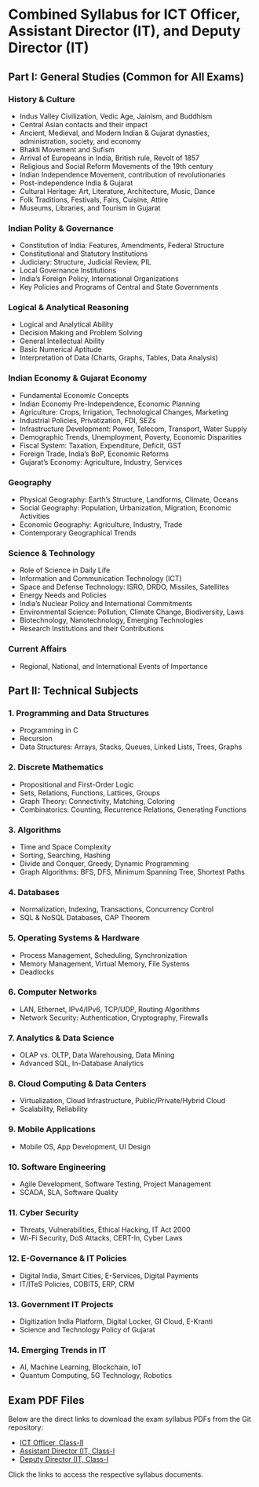# Combined Syllabus for ICT Officer, Assistant Director (IT), and Deputy Director (IT)

## Part I: General Studies (Common for All Exams)

### **History & Culture**
- Indus Valley Civilization, Vedic Age, Jainism, and Buddhism
- Central Asian contacts and their impact
- Ancient, Medieval, and Modern Indian & Gujarat dynasties, administration, society, and economy
- Bhakti Movement and Sufism
- Arrival of Europeans in India, British rule, Revolt of 1857
- Religious and Social Reform Movements of the 19th century
- Indian Independence Movement, contribution of revolutionaries
- Post-independence India & Gujarat
- Cultural Heritage: Art, Literature, Architecture, Music, Dance
- Folk Traditions, Festivals, Fairs, Cuisine, Attire
- Museums, Libraries, and Tourism in Gujarat

### **Indian Polity & Governance**
- Constitution of India: Features, Amendments, Federal Structure
- Constitutional and Statutory Institutions
- Judiciary: Structure, Judicial Review, PIL
- Local Governance Institutions
- India’s Foreign Policy, International Organizations
- Key Policies and Programs of Central and State Governments

### **Logical & Analytical Reasoning**
- Logical and Analytical Ability
- Decision Making and Problem Solving
- General Intellectual Ability
- Basic Numerical Aptitude
- Interpretation of Data (Charts, Graphs, Tables, Data Analysis)

### **Indian Economy & Gujarat Economy**
- Fundamental Economic Concepts
- Indian Economy Pre-Independence, Economic Planning
- Agriculture: Crops, Irrigation, Technological Changes, Marketing
- Industrial Policies, Privatization, FDI, SEZs
- Infrastructure Development: Power, Telecom, Transport, Water Supply
- Demographic Trends, Unemployment, Poverty, Economic Disparities
- Fiscal System: Taxation, Expenditure, Deficit, GST
- Foreign Trade, India’s BoP, Economic Reforms
- Gujarat’s Economy: Agriculture, Industry, Services

### **Geography**
- Physical Geography: Earth’s Structure, Landforms, Climate, Oceans
- Social Geography: Population, Urbanization, Migration, Economic Activities
- Economic Geography: Agriculture, Industry, Trade
- Contemporary Geographical Trends

### **Science & Technology**
- Role of Science in Daily Life
- Information and Communication Technology (ICT)
- Space and Defense Technology: ISRO, DRDO, Missiles, Satellites
- Energy Needs and Policies
- India’s Nuclear Policy and International Commitments
- Environmental Science: Pollution, Climate Change, Biodiversity, Laws
- Biotechnology, Nanotechnology, Emerging Technologies
- Research Institutions and their Contributions

### **Current Affairs**
- Regional, National, and International Events of Importance

## Part II: Technical Subjects

### **1. Programming and Data Structures**
- Programming in C
- Recursion
- Data Structures: Arrays, Stacks, Queues, Linked Lists, Trees, Graphs

### **2. Discrete Mathematics**
- Propositional and First-Order Logic
- Sets, Relations, Functions, Lattices, Groups
- Graph Theory: Connectivity, Matching, Coloring
- Combinatorics: Counting, Recurrence Relations, Generating Functions

### **3. Algorithms**
- Time and Space Complexity
- Sorting, Searching, Hashing
- Divide and Conquer, Greedy, Dynamic Programming
- Graph Algorithms: BFS, DFS, Minimum Spanning Tree, Shortest Paths

### **4. Databases**
- Normalization, Indexing, Transactions, Concurrency Control
- SQL & NoSQL Databases, CAP Theorem

### **5. Operating Systems & Hardware**
- Process Management, Scheduling, Synchronization
- Memory Management, Virtual Memory, File Systems
- Deadlocks

### **6. Computer Networks**
- LAN, Ethernet, IPv4/IPv6, TCP/UDP, Routing Algorithms
- Network Security: Authentication, Cryptography, Firewalls

### **7. Analytics & Data Science**
- OLAP vs. OLTP, Data Warehousing, Data Mining
- Advanced SQL, In-Database Analytics

### **8. Cloud Computing & Data Centers**
- Virtualization, Cloud Infrastructure, Public/Private/Hybrid Cloud
- Scalability, Reliability

### **9. Mobile Applications**
- Mobile OS, App Development, UI Design

### **10. Software Engineering**
- Agile Development, Software Testing, Project Management
- SCADA, SLA, Software Quality

### **11. Cyber Security**
- Threats, Vulnerabilities, Ethical Hacking, IT Act 2000
- Wi-Fi Security, DoS Attacks, CERT-In, Cyber Laws

### **12. E-Governance & IT Policies**
- Digital India, Smart Cities, E-Services, Digital Payments
- IT/ITeS Policies, COBIT5, ERP, CRM

### **13. Government IT Projects**
- Digitization India Platform, Digital Locker, GI Cloud, E-Kranti
- Science and Technology Policy of Gujarat

### **14. Emerging Trends in IT**
- AI, Machine Learning, Blockchain, IoT
- Quantum Computing, 5G Technology, Robotics

## Exam PDF Files

Below are the direct links to download the exam syllabus PDFs from the Git repository:

- [ICT Officer, Class-II](https://github.com/damku999/goverment-exam/blob/main/PDF/SLBR-110-202425.pdf)
- [Assistant Director (IT, Class-I](https://github.com/damku999/goverment-exam/blob/main/PDF/SLBR-108-202425.pdf)
- [Deputy Director (IT, Class-I](https://github.com/damku999/goverment-exam/blob/main/PDF/SLBR-109-202425.pdf)

Click the links to access the respective syllabus documents.


